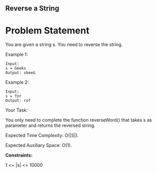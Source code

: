 ## Reverse a String
# Problem Statement
You are given a string s. You need to reverse the string.

Example 1:

    Input:
    s = Geeks
    Output: skeeG

Example 2:

    Input:
    s = for
    Output: rof

Your Task:

You only need to complete the function reverseWord() that takes s as parameter and returns the reversed string.

Expected Time Complexity: O(|S|).

Expected Auxiliary Space: O(1).

**Constraints:**

1 <= |s| <= 10000
